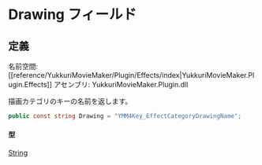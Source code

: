 # Drawing フィールド

## 定義

名前空間: [[reference/YukkuriMovieMaker/Plugin/Effects/index|YukkuriMovieMaker.Plugin.Effects]]
アセンブリ: YukkuriMovieMaker.Plugin.dll

描画カテゴリのキーの名前を返します。

```csharp
public const string Drawing = "YMM4Key_EffectCategoryDrawingName";
```

#### 型
[String](https://learn.microsoft.com/ja-jp/dotnet/api/system.string)
